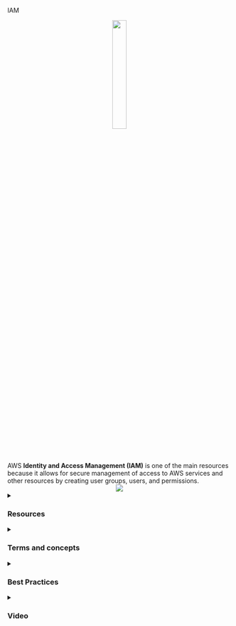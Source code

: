 IAM
<div align="center">
  <img src="https://res.cloudinary.com/hy4kyit2a/f_auto,fl_lossy,q_70/learn/modules/aws-cloud-security/control-access-with-aws-identity-and-access-management/images/3d5ecfeab35e8dfc1eb781f7880fafc9_99-c-15-ccc-fe-5-e-4-d-8-f-bcfc-193197-b-9-dc-7-b.png" width="25%">
</div>
<br/>
AWS <b>Identity and Access Management (IAM)</b> is one of the main resources because it allows for secure management of access to AWS services and other resources by creating user groups, users, and permissions.
<div align="center">
  <img src="https://user-images.githubusercontent.com/72712095/227651287-bb0f47cf-106b-4b27-be56-f954afef6bbb.png">
</div>
<details><summary> <h3>Resources</h3></summary>
<ul>
    <li><b>Shared access to AWS accounts:</b> Provides access permissions to other users</li>
    <li><b>Granular permissions:</b> Users can have different levels of access according to their roles in an AWS account</li>
    <li><b>MFA:</b> Multi-factor authentication</li>
    <li><b>Integration with AWS services:</b> Establishes levels of access permissions to AWS services</li>
    <li><b>Free:</b> IAM has no costs or usage limits</li>
</ul> 
</details>
<details><summary> <h3>Terms and concepts</h3></summary>
<ul>
<li><b>Identity:</b> Provides access to an AWS account</li>
<li><b>IAM Users:</b> Represents a person or service that uses AWS services</li>
<li><b>IAM Groups:</b> Collection of IAM users</li>
<li><b>IAM Roles:</b> Set of permissions that determine the level of access of an identity to AWS services
<div align="center">
<img src="https://cloudiofy.com/wp-content/uploads/2022/08/iam-entities.png" width="70%">
</div>  
</li>
<li><b>IAM Policies:</b> Define access permissions to AWS services (an object), when associated with a group and/or user, define their permissions. IAM Roles (role/function) have policies within them. Ways to use the policy:
<ul>
<li><b>Inline policy:</b> Permissions attached directly to an identity (not reusable)
<div align="center">
<img src="https://docs.aws.amazon.com/pt_br/IAM/latest/UserGuide/images/policies-inline-policies.diagram.png" width="70%">
</div>
</li>
<li><b>Managed policy:</b> Set of permissions available to multiple identities</li>
<div align="center">
<img src="https://docs.aws.amazon.com/pt_br/IAM/latest/UserGuide/images/policies-aws-managed-policies.diagram.png" width="70%">
</div>
</ul>   
</li>
<li><b>IAM Permissions:</b> Lowest level of the hierarchy, determines whether an identity can or cannot take an action on an AWS resource (Allow/Deny)</li>
<li><b>IAM Security Tools:</b>
<ul>
  <li>IAM Credentials Report (account-level)
      <ul>
        <li>a report that list all your account's users and the status of their various credential</li>
      </ul>
  </li> 
  <li>IAM Access Advisor (user-level)
      <ul>
        <li>Access advisor shows the service permissions granted to a user and when those services were last accessed.</li>
        <li>You can use this information to revise your policies.</li>
      </ul>
  </li> 
</ul>

</li>
 
</ul>
</details>
<details><summary> <h3>Best Practices</h3></summary>
 <p>
    AWS has a list of best practices to help developers and IT professionals manage access to AWS resources.  
 </p>
<ul>
    <li><b>Root account:</b> Do not use it for daily development tasks. It is more geared towards managing:
    <ul>
      <li>Account Dashboard</li>
      <li>Defining who the administrators are</li>
      <li>AWS plans and/or services</li>
    </ul>
    </li>
    <li><b>Users:</b> Create individual users and, if necessary, define a group for these users</li>
    <li><b>Least privilege:</b> Provide only the level of access needed</li>
    <li><b>Permissions:</b> Use user groups with permissions</li>
    <li><b>Auditing:</b> Activate AWS CloudTrail</li>
    <li><b>Passwords:</b> Always use strong passwords</li>
    <li><b>MFA:</b> Activate it for privileged users</li>
</ul> 
</details>

<details><summary><h3>Video</h3></summary>
  <div align="center">
    <a href="https://www.youtube.com/watch?v=iF9fs8Rw4Uo" target="_blank">
        <img width="640" height="360" src="https://i.ytimg.com/vi/iF9fs8Rw4Uo/hq720.jpg?sqp=-oaymwEnCNAFEJQDSFryq4qpAxkIARUAAIhCGAHYAQHiAQoIGBACGAY4AUAB&rs=AOn4CLAMktPdHJWH_ukQo1akCEDQJJihyg" alt="Watch Video" />
    </a>
  </div>
</details>
